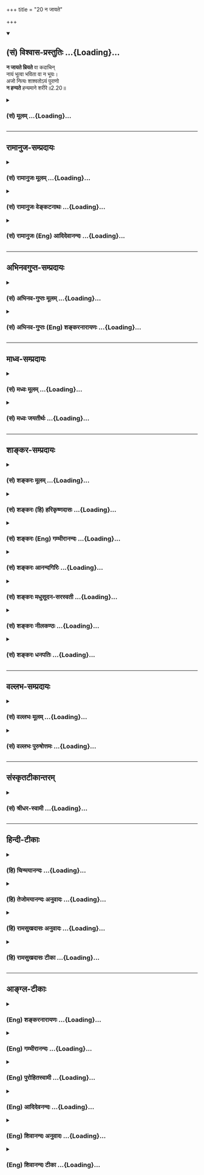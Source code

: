 +++
title = "20 न जायते"

+++
<div class="js_include" newlevelforh1="2" title="(सं) विश्वास-प्रस्तुतिः" unfilled url="/purANam_vaiShNavam/mahAbhAratam/06-bhIShma-parva/03-bhagavad-gItA-parva/saMskRtam/vishvAsa-prastutiH/02_sAnkhya-yogaH_sarva-/20_na_jAyate.md">
<details open><summary><h2>(सं) विश्वास-प्रस्तुतिः ...{Loading}...</h2></summary>

**न जायते म्रियते** वा कदाचिन्  
नायं भूत्वा भविता वा न भूयः।  
अजो नित्यः शाश्वतोऽयं पुराणो  
**न हन्यते** हन्यमाने शरीरे॥2.20॥
</details>
</div>
<div class="js_include collapsed" newlevelforh1="3" title="(सं) मूलम्" unfilled url="/purANam_vaiShNavam/mahAbhAratam/06-bhIShma-parva/03-bhagavad-gItA-parva/saMskRtam/mUlam/02_sAnkhya-yogaH_sarva-/20_na_jAyate.md">
<details><summary><h3>(सं) मूलम् ...{Loading}...</h3></summary>

न जायते म्रियते वा कदाचि  
न्नायं भूत्वा भविता वा न भूयः।  
अजो नित्यः शाश्वतोऽयं पुराणो  
न हन्यते हन्यमाने शरीरे।।2.20।।
</details>
</div>


_________________
## रामानुज-सम्प्रदायः
<div class="js_include collapsed" newlevelforh1="3" title="(सं) रामानुजः मूलम्" unfilled url="/purANam_vaiShNavam/mahAbhAratam/06-bhIShma-parva/03-bhagavad-gItA-parva/saMskRtam/rAmAnujaH/mUlam/02_sAnkhya-yogaH_sarva-/20_na_jAyate.md">
<details><summary><h3>(सं) रामानुजः मूलम् ...{Loading}...</h3></summary>

।।2.20।। उक्तैः एव हेतुभिः नित्यत्वाद् अपरिणामित्वाद् आत्मनो जन्ममरणादयः
सर्व एव अचेतनदेहधर्मा न सन्ति इति उच्यते।  
तत्र **न जायते म्रियत** इति वर्तमानतया सर्वेषु देहेषु सर्वैः
अनुभूयमाने जन्ममरणे **कदाचिद्** अपि आत्मानं न स्पृशतः। **नायं भूत्वा
भवति वा न भूयः** अयं कल्पादौ भूत्वा भूयः कल्पान्ते च न भविता इति न।
केषुचित् प्रजापतिप्रभृतिदेहेषु आगमेन उपलभ्यमानं कल्पादौ जननं कल्पान्ते च
मरणम् आत्मानं न स्पृशति इत्यर्थः।  
अतः सर्व देहगत आत्मा **अजः** अत एव **नित्यः** **शाश्वतः**
प्रकृतिवदविशदसततपरिणामैः अपि न अन्वीयते। अतः पुराणः पुरातनः अपि नवः
सर्वदा अपूर्ववद् अनुभाव्य इत्यर्थः। अतः **शरीरे हन्यमाने** अपि **न
हन्यते अयम्** आत्मा।  

</details>
</div>
<div class="js_include collapsed" newlevelforh1="3" title="(सं) रामानुजः वेङ्कटनाथः" unfilled url="/purANam_vaiShNavam/mahAbhAratam/06-bhIShma-parva/03-bhagavad-gItA-parva/saMskRtam/rAmAnujaH/venkaTanAthaH/02_sAnkhya-yogaH_sarva-/20_na_jAyate.md">
<details><summary><h3>(सं) रामानुजः वेङ्कटनाथः ...{Loading}...</h3></summary>

  
  
।।2.20।। अथविपश्चित् कठो.1।2।18 इत्यधीतस्य अत्रकदाचित्
इत्येकपदमात्रविशेषितस्यन जायते इति कठवल्लीश्लोकस्य
पौनरुक्त्यप्रत्यक्षविरोधादिदोषमाशङ्क्याह उक्तैरेवेति। एतेन
प्रतिज्ञामात्रत्वशङ्का परास्ता। नित्यत्वेनापरिणामित्वादिति अविनाशत्वेन
विकारमात्रस्यापि निरस्तत्वादित्यर्थः। तथाहि विनाशो नाम
पूर्वावस्थाप्रहाणरूपनामान्तरभजनार्हावस्थान्तरापत्तिः। यथा  
घटादिद्रव्यस्य कपालाद्यवस्था तदवस्थौन्मुख्यं च तस्या अपक्षयः। सैव
कपालाद्यवस्थस्य तस्यैव द्रव्यस्योत्पत्तिः। एवं
परिणामवृद्ध्यादिकमुदाहरणीयम्। वक्ष्यति चेममर्थम् जातस्य हि ध्रुवो
मृत्युः 2।27 इत्यत्र। अतो विनाशित्वनिराकरणेन जननादिकमप्यर्थतो
निरस्तम्। सर्व एवेत्यपौनरुक्त्यार्थमुक्तम्। एवकारोऽत्र अपिशब्दसमानार्थः।
न केवलं हन्तव्यत्वमात्रमेव नास्ति अपितु जन्यत्वादिकमपीत्यपुनररुक्तिरिति
भावः। देहधर्मा इति। हन्यमाने शरीरे इति सूचितजननमरणादिव्यवहारविषय उक्तः
तत्र हेतुः अचेतनेति। जननादयो देहधर्मा आत्मनो न सन्तीत्युच्यत इति आत्मनि
देहधर्मान् प्रत्यक्षादिनाभिमन्यमानायार्जुनायन जायते
इत्युपनिषन्मन्त्रेणैव यथावस्थिताकारो विविच्याभिधीयते न तु
देहसंयोगवियोगलक्षणजनितमरणप्रतिक्षेपः क्रियत इत्यर्थः। वाशब्दश्चार्थः।
श्लोकस्थपदानां पौनरुक्त्यपरिहाराय वर्तमानादिनिर्देशसिद्धां व्यवस्थां
व्यञ्जयन्नाह तत्रेति। ननु कदाचिदित्यनेन वर्तमानकालविवक्षायां वैयर्थ्यं
लकारेणैव गतार्थत्वात्। भूतभविष्यतोः सङ्ग्रहे वर्तमाननिर्देशो न सङ्गच्छत
इत्याशङ्क्योक्तम् वर्तमानतयेत्यादि। तत्तत्कालीनैः पुरुषैस्तेषु तेषु
देहेषुजायतेम्रियते इति वर्तमानतयैव हि जननमरणयोरनुभवः अतस्तदपेक्षया
वर्तमाननिर्देशोपपत्तिः तेन कल्पाद्यन्तव्यतिरिक्तः समस्तः कालःकदाचिदिति
सङ्गृहीत इति भावः। भूत्वा इति पूर्वकालनिर्देशाभिप्रेतमाह कल्पादाविति।
तत्र भूयश्शब्दः कल्पान्तपरः। भूत्वा भविता इत्यनयोः क्रिययोः प्रत्येकं
नञन्वयभ्रमव्युदासायोक्तम् न न भवितेति। भूत्वा न भवितेति विशिष्टं
नञन्तरेण प्रतिषिध्यते। ननुनायं भूत्वा इत्यादिकं किमर्थमुच्यतेन जायते
इत्यादिनैव सङ्ग्रहीतुं शक्यत्वादित्याशङ्क्याह केषुचिदिति।  
  
  
अयं भावः कालविशेषेषु देहविशेषेषु सृष्टिप्रलयविशेषः श्रूयते। स च न
देहसम्बन्धतद्वियोगमात्रम् तोयेन जीवान् विससर्ज भूम्याम् महाना.1।4 इति
कण्ठोक्तेः प्राक्सृष्टेरेकत्वावधारणादेकविज्ञानेन
सर्वविज्ञानप्रतिज्ञोपपत्तेरेकस्यैव बहुभवनसङ्कल्पादेश्च इति।
जीवस्वरूपोत्पत्तिनाशावेवाभ्युपगन्तव्याविति
जीवानामाप्रलयावस्थायित्ववादशङ्कानिरासायनायं भूत्वा इत्याद्युक्तम्। तत्र
चैवमुत्तरम् जीवानां विसृष्टिः सदेहीकरणेन विक्षेपः।
प्राक्सृष्टेरेकत्वावधारणं नामरूपविभागाभावात् एकविज्ञानेन सर्वविज्ञानं च
सूक्ष्मचिदचिद्वस्तुशरीरकस्य ब्रह्मणः स्थूलचिदचिद्वस्तुशरीरतया परिणामात्।
अत एव बहुभवनसङ्कल्पाद्युपपत्तिश्च। अतः कल्पाद्यन्तयोरपि
ज्ञानसङ्कोचविकासकरदेहविश्लेषसंश्लेषमात्रमेव न पुनः स्वरूपोत्पत्तिः
इति। अजो नित्यः इत्यनयोः पूर्वोक्तार्थस्य सङ्कलय्य निगमनरूपतया
तत्तत्कालेषु जन्मादिनिषेधेन सर्वदेहगतात्माजत्वादिविवक्षया
चापौनरुक्त्यमित्यभिप्रायेणाह अतः सर्वदेहगत इति। अतएव नित्य इति
उत्पत्तिरहितत्वान्नाशित्वरहित इत्यर्थः।
सृष्ट्यवस्थागतस्थूलपरिणामानामात्मनि निरस्तत्वात्
प्रलयाद्यवस्थागतसूक्ष्मपरिणामनिरसनपरः शाश्वतशब्द इत्यभिप्रायेणाह
प्रकृतिवदिति। पुराणशब्दमपिअक्षरसाम्यान्निर्ब्रूयात् इत्युक्तन्यायेन
निर्वक्ति पुरापि नव इति। किमिदं पुरापि नवत्वम् अनुत्पन्नस्य कदाचिदपि
नवत्वायोगात्। उत्पन्नेऽपीदानीमपि नव इति वा परंस्तादपि नव इति वा
वक्तव्यम्। पुरा नवत्वस्याविस्मयनीयत्वादित्याशङ्क्याह सर्वदेति।
पुराशब्दस्य कालत्रयोपलक्षणतया वा
वृत्त्यन्तर्गताभिप्रायकापिशब्दसमुच्चितकालान्तरतात्पर्येण वा पुरातनोऽपि
नव इति विरोधाभिप्रायेण वा निर्वाहः। नवशब्दोऽप्यत्र
नवत्वसहिताश्चर्यत्वपरः। वक्ष्यति च आश्चर्यवत् 2।29 इत्यादीति भावः। यद्वा
सावयवानामवयवाप्यायनादिना नवीकरणं स्यात् अयं तु निरवयवत्वेनानवीकार्यतया
पुरापि नव इत्युपपादितम्। इममर्थमर्जुनस्य शङ्क्यमानविषये
निगमयतीत्यभिप्रायेणाह अत इति।  
  
  
  

</details>
</div>
<div class="js_include collapsed" newlevelforh1="3" title="(सं) रामानुजः (Eng) आदिदेवानन्दः" unfilled url="/purANam_vaiShNavam/mahAbhAratam/06-bhIShma-parva/03-bhagavad-gItA-parva/saMskRtam/rAmAnujaH/english/AdidevAnandaH/02_sAnkhya-yogaH_sarva-/20_na_jAyate.md">
<details><summary><h3>(सं) रामानुजः (Eng) आदिदेवानन्दः ...{Loading}...</h3></summary>

2.20 As the self is eternal for the reasons mentioned (above), and hence
free from modifications, it is said that all the attributes of the
insentient (body) like birth, death etc., never touch the self. In this
connection, as the statement, 'It is never born, It never dies' is in
the present tense, it should be understood that the birth and death
which are experienced by all in all bodies, do not touch the self. The
statement 'Having come into being once, It never ceases to be' means
that this self, having emerged at the beginning of a Kalpa (one aeon of
manifestation) will not cease to be at the end of the Kalpa (i.e., will
emerge again at the beginning of the next Kalpa unless It is liberated).
This is the meaning - that birth at the beginning of a Kalpa in bodies
such as those of Brahman and others, and death at the end of a Kalpa as
stated in the scriptures, do not touch the self. Hence, the selves in
all bodies, are unborn, and therefore eternal. It is abiding, not
connected, like matter, with invisible modifications taking place. It is
primeval; the meaning is that It existed from time immemorial; It is
even new i.e., It is capable of being experienced always as fresh.
Therefore, when the body is slain the self is not slain.

</details>
</div>


_________________
## अभिनवगुप्त-सम्प्रदायः
<div class="js_include collapsed" newlevelforh1="3" title="(सं) अभिनव-गुप्तः मूलम्" unfilled url="/purANam_vaiShNavam/mahAbhAratam/06-bhIShma-parva/03-bhagavad-gItA-parva/saMskRtam/abhinava-guptaH/mUlam/02_sAnkhya-yogaH_sarva-/20_na_jAyate.md">
<details><summary><h3>(सं) अभिनव-गुप्तः मूलम् ...{Loading}...</h3></summary>

।।2.21।। एतदेव स्फुटयति  
न जायते इति। नायं भूत्वेति। अयमात्मा न न भूत्वा भाविता +++(S omits भविता)+++
अपि तु भूत्वैव। अतो न जायते न च म्रियते यतो भूत्वा न न भविता अपि तु
भवितैव।  

</details>
</div>
<div class="js_include collapsed" newlevelforh1="3" title="(सं) अभिनव-गुप्तः (Eng) शङ्करनारायणः" unfilled url="/purANam_vaiShNavam/mahAbhAratam/06-bhIShma-parva/03-bhagavad-gItA-parva/saMskRtam/abhinava-guptaH/english/shankaranArAyaNaH/02_sAnkhya-yogaH_sarva-/20_na_jAyate.md">
<details><summary><h3>(सं) अभिनव-गुप्तः (Eng) शङ्करनारायणः ...{Loading}...</h3></summary>

2.20 Na jayate etc. Having not been at one time, This etc. : this Self
will come to be, having not been at any time non-existent, but only
having been existent. Therefore This is not born, This does not die too.
For, having been \[at one time\], This will never be non-existent \[at
another time\]; but certainly This will be \[always\] existent.

</details>
</div>


_________________
## माध्व-सम्प्रदायः
<div class="js_include collapsed" newlevelforh1="3" title="(सं) मध्वः मूलम्" unfilled url="/purANam_vaiShNavam/mahAbhAratam/06-bhIShma-parva/03-bhagavad-gItA-parva/saMskRtam/madhvaH/mUlam/02_sAnkhya-yogaH_sarva-/20_na_jAyate.md">
<details><summary><h3>(सं) मध्वः मूलम् ...{Loading}...</h3></summary>

।।2.20।। अत्र मन्त्रवर्णोऽप्यस्तीत्याह न जायत इति। नचेश्वरज्ञानवद्भूत्वा
भविता। तद्धि तदैक्षत छां.उ.6।2।3देशतः कालतो योऽसाववस्थातः स्वतोऽन्यतः।
अविलुप्तावबोधात्मा इत्यादिश्रुतिस्मृतिसिद्धम्। कुतः
अजादिलक्षणेश्वरसरूपत्वात्। शाश्वतः सदेकरूपः। पुरं देहमणतीति पुराणः।
तथापि न हन्यते हन्यमानेऽपि देहे।  

</details>
</div>
<div class="js_include collapsed" newlevelforh1="3" title="(सं) मध्वः जयतीर्थः" unfilled url="/purANam_vaiShNavam/mahAbhAratam/06-bhIShma-parva/03-bhagavad-gItA-parva/saMskRtam/madhvaH/jayatIrthaH/02_sAnkhya-yogaH_sarva-/20_na_jAyate.md">
<details><summary><h3>(सं) मध्वः जयतीर्थः ...{Loading}...</h3></summary>

।।2.20।। तथापिन जायते इति पुनरुक्तमित्याशङ्क्य नेदं भगवद्वाक्यं
किन्तूक्तार्थे सम्मतित्वेन मन्त्रवर्णोऽयमुदाह्रियत इत्याह **अत्रे**ति।
ननु जीवः स्वरूपेण भूत्वा देहसम्बन्धेन भवितैव तत्कथमुच्यतेभूत्वा भविता न
इतीत्यतोऽन्यथा व्याचष्टे **न चे**ति। जीवो न जायते चेत्तर्हि
यथेश्वरज्ञानं वृद्धिह्रासादिवर्जितं भूत्वैव  
  
कयाचिदचिन्त्यया शक्त्या भूतमिति व्यवहारालम्बनं तथा जीवेऽपि किं
जननव्यवहारस्तन्निमित्त इति पृच्छायां नेत्यनेनोच्यत इत्यर्थः।
नन्वीश्वरज्ञानस्योक्तप्रकारं भूत्वा भवनं कुतः सिद्धम् येन जीवस्य
तथाभावासम्भावनायोदाह्रियते इत्यत आह **तद्धी**ति।
तदीश्वरज्ञानस्योक्तप्रकारेण भूत्वा भवनं श्रुतिस्मृतिसिद्धं हीति
सम्बन्धः। तदैक्षत छां.उ.6।2।3 इति भवनमुच्यते देवदत्तोऽपश्यदितिवत्।
**देशत** इति वृद्धिह्रासादिराहित्यम्। नन्वीश्वरवदित्येव कस्मान्नोक्तम्
नैवं शङ्क्यं लोकदर्शनस्याधिकस्य तत्रोत्पादात्अजो नित्यः इति
पुनरुक्तमित्याशङ्क्य तन्निवर्त्यामाशङ्कामुक्त्वाऽन्यथा व्याचष्टे
**कुत** इति। न जायते म्रियते इत्येतत्कस्मात्कारणादित्यर्थः।
अजादीत्यनेन्अजो नित्यः शाश्वतः इति व्याख्यातम्। शाश्वत इत्येतन्नित्य
इत्यनेन गतार्थमित्यन्यथा व्याचष्टे **शाश्वत** इति। तथा चाजो नित्य
इत्याभ्यां बिम्बोत्पत्तिनाशनिमित्तौ शाश्वत
इत्यनेनोपाधिबिम्बसन्निधिजनननाशनिमित्तौ जन्मनाशौ न स्त इत्युक्तं भवति।
तथाप्यज इत्युक्तत्वात्पुराणं इति पुनरुक्तिरिति चेत् न भूत्वा भविता वा
नेत्युक्तम्। तत्कुतः किंनिमित्तश्च तर्हि जननव्यवहारः इत्याशङ्क्य
देहान्तरप्राप्तिरस्यास्तीत्यनेनोच्यत इत्याह  **पुर**मिति। एवमपि न
हन्यत इति पुनरुक्तिरिति चेत् न यदि पुराणस्तर्हि
उपाधिभूतदेहनाशाद्दर्पणनाशात्प्रतिबिम्बनाशवदात्मनाशः स्यादित्याशङ्काऽत्र
पूर्वाभिप्रायेण परिह्रियत इति भावेनाह **तथापी**ति पुराणत्वेऽपि।  

</details>
</div>


_________________
## शाङ्कर-सम्प्रदायः
<div class="js_include collapsed" newlevelforh1="3" title="(सं) शङ्करः मूलम्" unfilled url="/purANam_vaiShNavam/mahAbhAratam/06-bhIShma-parva/03-bhagavad-gItA-parva/saMskRtam/shankaraH/mUlam/02_sAnkhya-yogaH_sarva-/20_na_jAyate.md">
<details><summary><h3>(सं) शङ्करः मूलम् ...{Loading}...</h3></summary>

।।2.20।।  
  
**न जायते** न उत्पद्यते जनिलक्षणा वस्तुविक्रिया न आत्मनो विद्यते
इत्यर्थः। तथा **न म्रियते वा**। वाशब्दः चार्थे। न म्रियते च इति
अन्त्या विनाशलक्षणा विक्रिया प्रतिषिध्यते। **कदाचिच्छ**ब्दः
सर्वविक्रियाप्रतिषेधैः संबध्यते न कदाचित् जायते न कदाचित् म्रियते
इत्येवम्। यस्मात् **अयम्** आत्मा **भूत्वा** भवनक्रियामनुभूय पश्चात्
**अभविता** अभावं गन्ता **न भूयः** पुनः तस्मात् न म्रियते। यो हि
भूत्वा न भविता स म्रियत इत्युच्यते लोके। वाशब्दात् न शब्दाच्च अयमात्मा
अभूत्वा वा भविता देहवत् न भूयः। तस्मात् न जायते। यो हि अभूत्वा भविता स
जायत इत्युच्यते। नैवमात्मा। अतो न जायते। यस्मादेवं तस्मात् **अजः**
यस्मात् न म्रियते तस्मात् **नित्य**श्च। यद्यपि आद्यन्तयोर्विक्रिययोः
प्रतिषेधे सर्वा विक्रियाः प्रतिषिद्धा भवन्ति तथापि मध्यभाविनीनां
विक्रियाणां स्वशब्दैरेव प्रतिषेधः कर्तव्यः अनुक्तानामपि
यौवनादिसमस्तविक्रियाणां प्रतिषेधो यथा स्यात् इत्याह **शाश्वत**
इत्यादिना। शाश्वत इति अपक्षयलक्षणा विक्रिया प्रतिषिध्यते। शश्वद्भवः
शाश्वतः। न अपक्षीयते स्वरूपेण निरवयवत्वात्। नापि गुणक्षयेण अपक्षयः
निर्गुणत्वात्। अपक्षयविपरीतापि वृद्धिलक्षणा विक्रिया प्रतिषिध्यते पुराण
इति। यो हि अवयवागमेन उपचीयते स वर्धते अभिनव इति च उच्यते। **अयं** तु
आत्मा निरवयवत्वात् पुरापि नव एवेति **पुराणः** न वर्धते इत्यर्थः। तथा
**न हन्यते**। हन्तिः अत्र विपरिणामार्थे द्रष्टव्यः अपुनरुक्ततायै। न
विपरिणम्यते इत्यर्थः।  
  
**हन्यमाने** विपरिणम्यमानेऽपि **शरीरे**। अस्मिन् मन्त्रे षड्
भावविकारा लौकिकवस्तुविक्रिया आत्मनि प्रतिषिध्यन्ते।
सर्वप्रकारविक्रियारहित आत्मा इति वाक्यार्थः। यस्मादेवं तस्मात् उभौ तौ न
विजानीतः इति पूर्वेण मन्त्रेण अस्य संबन्धः।।  
य एनं वेत्ति हन्तारम् इत्यनेन मन्त्रेण हननक्रियायाः कर्ता कर्म च न भवति
इति प्रतिज्ञाय न जायते इत्यनेन अविक्रियत्वं हेतुमुक्त्वा
प्रतिज्ञातार्थमुपसंहरति  
  

</details>
</div>
<div class="js_include collapsed" newlevelforh1="3" title="(सं) शङ्करः (हि) हरिकृष्णदासः" unfilled url="/purANam_vaiShNavam/mahAbhAratam/06-bhIShma-parva/03-bhagavad-gItA-parva/saMskRtam/shankaraH/hindI/harikRShNadAsaH/02_sAnkhya-yogaH_sarva-/20_na_jAyate.md">
<details><summary><h3>(सं) शङ्करः (हि) हरिकृष्णदासः ...{Loading}...</h3></summary>

।।2.20।। आत्मा निर्विकार कैसे है इसपर दूसरा मन्त्र ( इस प्रकार है )  
  
यह आत्मा उत्पन्न नहीं होता अर्थात् उत्पत्तिरूप वस्तुविकार आत्मामें नहीं
होता और यह मरता भी नहीं। वा शब्द यहाँ च के अर्थमें है।  
मरता भी नहीं इस कथनसे विनाशरूप अन्तिम विकारका प्रतिषेध किया जाता है।  
कदाचित् शब्द सभी विकारोंके प्रतिषेधके साथ सम्बन्ध रखता है। जैसे यह आत्मा
न कभी जन्मता है न कभी मरता है इत्यादि।  
जिससे कि यह आत्मा उत्पन्न होकर अर्थात् उत्पत्तिरूप विकारका अनुभव करके
फिर अभावको प्राप्त होनेवाला नहीं है इसलिये मरता नहीं क्योंकि जो उत्पन्न
होकर फिर नहीं रहता वह मरता है इस प्रकार लोकमें कहा जाता है।  
वा शब्दसे और न शब्दसे यह भी पाया जाता है कि यह आत्मा शरीरकी भाँति पहले न
होकर फिर होनेवाला नहीं है इसलिये यह जन्मता नहीं क्योंकि जो न होकर फिर
होता है वहीं जन्मता है यह कहा जाता है। आत्मा ऐसा नहीं है इसलिये नहीं
जन्मता।  
ऐसा होनेके कारण आत्मा अज है और मरता नहीं इसलिये नित्य है।  
यद्यपि आदि और अन्तके दो विकारोंके प्रतिषेधसे ( बीचके ) सभी विकारोंका
प्रतिषेध हो जाता है तो भी बीचमें होनेवाले विकारोंका भी उनउन विकारोंके
प्रतिषेधार्थक खासखास शब्दोंद्वारा प्रतिषेध करना उचित  
  
है। इसलिये ऊपर न कहे हुए जो यौवनादि सब विकार हैं उनका भी जिस प्रकार
प्रतिषेध हो ऐसे भावको शाश्वत इत्यादि शब्दोंसे कहते हैं  
सदा रहनेवालेका नाम शाश्वत है शाश्वत शब्दसे अपक्षय ( क्षय होना ) रूप
विकारका प्रतिषेध किया जाता है क्योंकि आत्मा अवयवरहित है इस कारण स्वरूपसे
उसका क्षय नहीं होता और निर्गुण होनेके कारण गुणोंके क्षयसे भी उसका क्षय
नहीं होता।  
पुराण इस शब्दसे अपक्षयके विपरीत जो वृद्धिरूप विकार है उसका भी प्रतिषेध
किया जाता है। जो पदार्थ किसी अवयवकी उत्पत्तिसे पुष्ट होता है। वह बढ़ता
है नया हुआ है ऐसे कहा जाता है परंतु यह आत्मा तो अवयवरहित होनेके कारण
पहले भी नया था अतः पुराण है अर्थात् बढ़ता नहीं।  
तथा शरीरका नाश होनेपर यानी विपरीत परिणामको प्राप्त हो जानेपर भी आत्मा
नष्ट नहीं होता अर्थात् दुर्बलतादि अवस्थाको प्राप्त नहीं होता।  
यहाँ हन्ति क्रियाका अर्थ पुनरुक्तिदोषसे बचनेके लिये विपरीत परिणाम समझना
चाहिये इसलिये यह अर्थ हुआ कि आत्मा अपने स्वरूपसे बदलता नहीं।  
इस मन्त्रमें लौकिक वस्तुओंमें होनेवाले छः भावविकारोंका आत्मामें अभाव
दिखलाया जाता है। आत्मा सब प्रकारके विकारोंसे रहित है यह इस मन्त्रका
वाक्यार्थ है।  
ऐसा होनेके कारण वे दोनों ही ( आत्मस्वरूपको ) नहीं जानते। इस प्रकार पूर्व
मन्त्रसे इसका सम्बन्ध है।  

</details>
</div>
<div class="js_include collapsed" newlevelforh1="3" title="(सं) शङ्करः (Eng) गम्भीरानन्दः" unfilled url="/purANam_vaiShNavam/mahAbhAratam/06-bhIShma-parva/03-bhagavad-gItA-parva/saMskRtam/shankaraH/english/gambhIrAnandaH/02_sAnkhya-yogaH_sarva-/20_na_jAyate.md">
<details><summary><h3>(सं) शङ्करः (Eng) गम्भीरानन्दः ...{Loading}...</h3></summary>

2.20 Na kadacit, neverl; is ayam, this One; jayate, born i.e. the Self
has no change in the form of being born to which matter is subject ; va,
and ( va is used in the sense of and); na mriyate, It never dies. By
this is denied the final change in the form of destruction. The word
(na) kadacit), never, is connected with the denial of all kinds of
changes thus never, is It born never does It die, and so on. Since ayam,
this Self; bhutva, having come to exist, having experienced the process
of origination; na, will not; bhuyah, again; abhavita, cease to be
thereafter, therefore It does not die. For, in common parlance, that
which ceases to exist after coming into being is said to die. From the
use of the word va, nor, and na, it is understood that, unlike the body,
this Self does not again come into existence after having been
non-existent. Therefore It is not born. For, the words, 'It is born',
are used with regard to something which comes into existence after
having been non-existent. The Self is not like this. Therfore It is not
born. Since this is so, therefore It is ajah, birthless; and since It
does not die, therefore It is nityah, eternal. Although all changes
become negated by the denial of the first and the last kinds of changes,
still changes occuring in the middle \[For the six kinds of changes see
note under verse 2.10.-Tr.\] should be denied with their own respective
terms by which they are implied. Therefore the text says sasvatah,
undecaying,. so that all the changes, viz youth etc., which have not
been mentioned may become negated. The change in the form of decay is
denied by the word sasvata, that which lasts for ever. In Its own nature
It does not decay because It is free from parts. And again, since it is
without alities, there is no degeneration owing to the decay of any
ality. Change in the form of growth, which is opposed to decay, is also
denied by the word puranah, ancient. A thing that grows by the addition
of some parts is said to increase and is also said to be new. But this
Self was fresh even in the past due to Its partlessness. Thus It is
puranah, i.e. It does not grow. So also, na hanyate, It is puranah, i.e.
It does not grow. So also, na hanyate, It is not killed, It does not get
transformed; even when sarire, the body; hanyamane, is killed,
transformed. The verb 'to kill' has to be understood here in the sense
of transformation, so that a tautology \[This verse has already
mentioned 'death' in the first line. If the verb han, to kill, is also
taken in the sense of killing, then a tautology is unavoidable.-Tr.\]
may be avoided. In this mantra the six kinds of transformations, the
material changes seen in the world, are denied in the Self. The meaning
of the sentence is that the Self is devoid of all kinds of changes.
Since this is so, therefore 'both of them do not know' this is how the
present mantra is connected to the earlier mantra.

</details>
</div>
<div class="js_include collapsed" newlevelforh1="3" title="(सं) शङ्करः आनन्दगिरिः" unfilled url="/purANam_vaiShNavam/mahAbhAratam/06-bhIShma-parva/03-bhagavad-gItA-parva/saMskRtam/shankaraH/AnandagiriH/02_sAnkhya-yogaH_sarva-/20_na_jAyate.md">
<details><summary><h3>(सं) शङ्करः आनन्दगिरिः ...{Loading}...</h3></summary>

।।2.20।। तदेव साधयितुं न जायते म्रियते वा
विपश्चिदित्यादिमन्त्रान्तरमवतारयति **कथमिति।**
सर्वविक्रियाराहित्यप्रदर्शनेन हेतुं विशदयन्मन्त्रमेव पठति **न जायत
इति।** जन्ममरणविक्रियाद्वयप्रतिषेधं साधयति **नायमिति।** अयमात्मा
भूत्वा नाभविता न वा भूत्वा भूयो भवितेति योजना। न केवलं
विक्रियाद्वयमेवात्र निषिध्यते किंतु सर्वमेव विक्रियाजातमित्याह **अज
इति।** वाच्यमर्थमुक्त्वा विवक्षितमर्थमाह **जनिलक्षणेति।**
विकल्पार्थत्वं व्यावर्तयति **वेति।** निष्पन्नमर्थं निर्दिशति
**नेत्यादिना।** संबन्धमेवाभिनयति **न** **कदाचिदिति।**
अन्त्यविक्रियाभावे हेतुत्वेन नायमित्यादि व्याचष्टे **यस्मादिति।**
उक्तमेव व्यनक्ति **यो हीति।** आत्मनि तु भूत्वा पुनर्भवनाभावान्नास्ति
मृत्युरित्यर्थः। आत्मनो जन्माभावेऽपि हेतुरिहैव विवक्षित इत्याह
**वाशब्दादिति।** अभूत्वेति च्छेदः। देहवदिति व्यतिरेकोदाहरणम्।
उक्तमेवार्थं साधयति **यो हीति।** जन्माभावे
तत्पूर्विकास्तित्वविक्रियापि नात्मनोऽस्तीत्याह **यस्मादिति।**
प्राणवियोगादात्मनो मृतेरभावे सावशेषनाशाभाववन्निरवशेषनाशाभावोऽपि
सिध्यतीत्याह **यस्मादिति।** ननु  
  
जन्मनाशयोर्निषेधे तदन्तर्गतानां विक्रियान्तराणामपि
निषेधसिद्धेस्तन्निषेधार्थं न पृथक्प्रयतितव्यमिति तत्राह **यद्यपीति।**
स्वशब्दैः मध्यवर्तिविक्रियानिषेधवाचकैरिति यावत्। आर्थिकेऽपि निषेधे
निषेधस्य सिद्धतया शाब्दो निषेधो न पृथगर्थवानित्याशङ्क्याह
**अनुक्तानामिति।** नित्यशब्देन शाश्वतशब्दस्य पौनरुक्त्यं
परिहरन्व्याकरोति **शाश्वत इत्यादिना।** अपक्षयो हि स्वरूपेण वा
स्याद्गुणापचयतो वेति विकल्प्य क्रमेण दूषयति **नेत्यादिना।**
पुराणपदस्यागतार्थत्वं कथयति **अपक्षयेति।** तदेव स्फुटयति **यो
हीति।** न म्रियते वेत्यनेन चतुर्थपादस्य पौनरुक्त्यमाशङ्क्य व्याचष्टे
**तथेत्यादिना।** ननु हिंसार्थो हन्तिः श्रूयते तत्कथं विपरिणामो
निषिध्यते तत्राह **हन्तिरिति।** हिंसार्थत्वसंभवे किमित्यर्थान्तरं
हन्तेरिष्यते तत्राह **अपुनरुक्तताया** **इति।** हिंसार्थत्वे
मृतिनिषेधेन पौनरुक्त्यं स्यात्तन्निषेधार्थं
विपरिणामार्थत्वमेष्टव्यमित्यर्थः।  
  
पूर्वावस्थात्यागेनावस्थान्तरापत्तिर्विपरिणामस्तदर्थश्चेदत्र हन्तिरिष्यते
तदा निष्पन्नमर्थमाह **नेति।** न जायत इत्यादिमन्त्रार्थमुपसंहरति
**अस्मिन्निति।** षण्णां विकाराणामात्मनि प्रतिषेधे फलितमाह
**सर्वेति।** आत्मनः  
  
सर्वविक्रियाराहित्येऽपि किमायातमित्याशङ्क्याह **यस्मादिति।  
**

</details>
</div>
<div class="js_include collapsed" newlevelforh1="3" title="(सं) शङ्करः मधुसूदन-सरस्वती" unfilled url="/purANam_vaiShNavam/mahAbhAratam/06-bhIShma-parva/03-bhagavad-gItA-parva/saMskRtam/shankaraH/madhusUdana-sarasvatI/02_sAnkhya-yogaH_sarva-/20_na_jAyate.md">
<details><summary><h3>(सं) शङ्करः मधुसूदन-सरस्वती ...{Loading}...</h3></summary>

।।2.20।। कस्मादयमात्मा हननक्रियायाः कर्ता कर्म च न भवति
अविक्रियत्वादित्याह द्वितीयेन मन्त्रेण जायतेऽस्ति वर्धते
विपरिणमतेऽपक्षीयते विनश्यति इति षड्भावविकारा इति वार्ष्यायणिरिति
नैरुक्ताः। तत्राद्यन्तयोर्निषेधः। क्रियते न जायते म्रियते वेति। वाशब्दः
समुच्चयार्थः। न जायते न म्रियते चेत्यर्थः। कस्मादयमात्मा नोत्पद्यते
यस्मादयमात्मा कदाचित्कस्मिन्नपि काले न भूत्वा अभूत्वा प्राक् भूयः पुनरपि
भविता न। यो ह्यभूत्वा भवति स उत्पत्तिलक्षणां विक्रियामनुभवति। अयं तु
प्रागपि सत्त्वाद्यतो नोत्पद्यतेऽतोऽजः। तथायमात्मा भूत्वा प्राक् कदाचित्
भूयः पुनः न भविता। न वा शब्दाद्वाक्यविपरिवृत्तिः। यो हि  
  
प्राग्भूत्वोत्तरकाले न भवति स मृतिलक्षणां विक्रियामनुभवति अयं
तूत्तरकालेऽपि सत्त्वाद्यतो न म्रियतेऽतो नित्यः। विनाशायोग्य इत्यर्थः।
अत्र न भूत्वेत्यत्र समासाभावेऽपि नानुपपत्तिर्नानुयाजेष्वितिवत्। भगवता
पणिनिना महाविभाषाधिकारे नञ्समासपाठात्। यत्तु
कात्यायनेनोक्तंसमासनित्यताभिप्रायेण वा वचनानर्थक्यं तु स्वभावसिद्धत्वात्
इति तत्  
  
भगवत्पाणिनिवचनविरोधादनादेयम्। तदुक्तमाचार्यशबरस्वामिनाअसद्वादी हि
कात्यायनः इति। अत्र न जायते म्रियते वेति प्रतिज्ञा कदाचिन्नायं भूत्वा
भविता वा न भूय इति तदुपपादनं अजो नित्य इति तदुपसंहार इति विभागः।  
  
आद्यन्तयोर्विकारयोर्निषेधेन मध्यवर्तिविकाराणां तद्व्याप्यानां निषेधे
जातेऽपि गमनादिविकाराणामनुक्तानामप्युपलक्षणयापक्षयश्च वृद्धिश्च
स्वशब्देनैव निराक्रियते। तत्र कूटस्थनित्यत्वादात्मनो निर्गुणत्वाच्च न
स्वरूपतो गुणतो वापक्षयः संभवतीत्युक्तं शाश्वत इति। शश्वत्सर्वदा भवति
नापक्षीयते नापचीयत इत्यर्थः। यदि नापक्षीयते तर्हि वर्धतामिति नेत्याह
पुराण इति। पुरापि नव एकरूपो नत्वधुना नूतनां कांचिदवस्थामनुभवति। यो हि
नूतनां कांचिदुपचयावस्थामनुभवति स वर्धत इत्युच्यते लोके। अयं तु
सर्वदैकरूपत्वान्नापचीयते नोपचीयते चेत्यर्थः। अस्तित्वविपरिणामौ तु
जन्मविनाशान्तर्भूतत्वात्पृथङ्निषिद्धौ।  
  
यस्मादेवं सर्वविकारशून्य आत्मा तस्माच्छरीरे हन्यमाने तत्संबद्धोऽपि
केनाप्युपायेन न हन्यते न हन्तुं शक्यत इत्युपसंहारः।  

</details>
</div>
<div class="js_include collapsed" newlevelforh1="3" title="(सं) शङ्करः नीलकण्ठः" unfilled url="/purANam_vaiShNavam/mahAbhAratam/06-bhIShma-parva/03-bhagavad-gItA-parva/saMskRtam/shankaraH/nIlakaNThaH/02_sAnkhya-yogaH_sarva-/20_na_jAyate.md">
<details><summary><h3>(सं) शङ्करः नीलकण्ठः ...{Loading}...</h3></summary>

।।2.20।। नायं हन्ति न हन्यत इत्युक्तं तत्र न हन्यत इत्येतदुपपादयति
तत्रस्थेनैव द्वितीयेन मन्त्रेण **न जायत इति।** अयं आत्मा कदाचित् न
जायते अभिनवो नोत्पद्यते। न वा म्रियते निरन्वयो न नश्यति।
तार्किकाभिमतघटवत्। तत्र क्रमेण हेतुद्वयम् **अजो नित्य इति।** अजत्वान्न
जायते। नित्यत्वाच्च न वा म्रियत इत्यर्थः। अस्तु तर्हि
क्षणिकविज्ञानधारारूपः।
तस्याविज्ञानवादिभिरजत्वनित्यत्वाभ्युपगमादित्याशङ्क्याह **भूत्वा भविता
वा न भूय इति।** अयमित्यनुवर्तते। अयं भूत्वा भूयो भविता न। भूयोऽसकृत्
भूत्वा भवितेति भवनक्रियाद्वयस्य क्त्वाप्रत्ययोक्तं समानकर्तृत्वं
धारैक्याभिप्रायेण। भूत्वैव भविता न तु भूत्वा स्थित्वा विनश्यति।
तार्किकाणां हि
विज्ञानमुत्पत्तिस्थितिनाशक्षणव्यापित्वात्ति्रक्षणावस्थायि। विज्ञानवादिना
तु पूर्वस्य नाशक्षण एवोत्तरस्योत्पत्तिक्षणः स एव तस्य स्थितिक्षणश्चेति
क्षणिकत्वाद्विज्ञानानां भवनक्रियाद्वयस्याव्यवधानाद्भूत्वा
भवितेत्युक्तम्। तादृशोऽप्ययं न यतः शाश्वतः शश्वदेकरूपः। योऽहं बाल्ये
पितरावन्वभूवं सोऽहं स्थाविरे प्रणप्तॄननुभवामीति
बाल्यस्थाविरयोरात्मैक्यप्रत्यभिज्ञानात्। न च सादृश्यात्प्रत्यभिज्ञानम्।
सादृश्यग्रहीतुः स्थिरस्याभावात्। यद्वा जन्ममरणहीनोऽपि धर्मान्तरविशिष्टः
पूर्वं भूत्वा पुनर्धर्मान्तरविशिष्टो भवति इत्यपि न। भूत्वैव भविता
नत्वभूत्वेति योजना। अर्हता हि शरीरपरिमाणमात्मानमभ्युपगच्छन्तो
नित्यस्यैवात्मनः क्रमेण  
  
व्युत्क्रमेण वा मशकमनुजमतंगजशरीरप्राप्तौ परिमाणभेदं मन्यमाना
भूतस्यैवात्मनो विशेषणीभूतपरिमाणभवनादौपचारिकं भवनमभ्युपगच्छन्ति तदपि न।
शाश्वतत्वादेव उपचयापचयवतो मध्यमपरिमाणस्य वस्तुनो नित्यत्वायोगात्। अनेनैव
सुखदुःखादिधर्मान्तरोत्पत्त्यात्मनो भाक्तं भूत्वा भवनं प्रत्याख्येयम्।
नहि दुःखादिधर्मिणः स्वनाशमन्तरेणात्यन्तिकदुःखोच्छेदः संभवति। घटादौ
यावद्रूपनाशादर्शनात्। नन्वजत्वं नित्यत्वं शाश्वत्वं चाकाशेऽप्यस्ति अत आह
**पुराण इति।** पुरा वियदादिसृष्टेः प्रागपि नव एव। एतेन
अपक्षयादिधर्मराहित्यान्मुख्यमजत्वादिकं आत्मन एव वियदादेस्त्वमुख्यं तदिति
दर्शितम्। अतएव शरीरे हन्यमाने न हन्यते। भाष्ये तु वाशब्दश्चार्थे। न
जायते म्रियते चेत्यर्थः। तत्रोपपत्तिः अयं न भूत्वा अनुत्पद्य न भविता
घटादिवदतो न जायते। अथवा नञः पूर्वान्वयित्वं न जायते न वा म्रियत इति। यतो
भूत्वा अभविता घटवद्विनाशी न अतो न म्रियत इति। शाश्वतः पुराण
इत्येताभ्यामुपचयापचयौ निषिध्येते इति न हन्यते न विपरिणम्यत इति च
व्याख्यातम्। केचिदेवमाहुः। न जायते म्रियत इति प्रतिज्ञा। कदाचिदित्यादिना
तस्या उपपादनम्। अज इत्यादिरुपसंहार इति।  

</details>
</div>
<div class="js_include collapsed" newlevelforh1="3" title="(सं) शङ्करः धनपतिः" unfilled url="/purANam_vaiShNavam/mahAbhAratam/06-bhIShma-parva/03-bhagavad-gItA-parva/saMskRtam/shankaraH/dhanapatiH/02_sAnkhya-yogaH_sarva-/20_na_jAyate.md">
<details><summary><h3>(सं) शङ्करः धनपतिः ...{Loading}...</h3></summary>

।।2.20।। जायतेऽस्ति वर्धते विपरिणमतेऽपक्षीयते विनश्यति इति
यास्कोक्तान्षड्भावविकारानात्मनि निराकुर्वंस्तस्याविक्रियत्वं साधयति
**नेति।** कदाचित्पदं सर्वविक्रियाप्रतिषेधैः पदैः संबन्धनीयम्। न
कदाचिज्जायते यतोऽयमात्मा न भूत्वा भूयः पुनर्भविता न यस्माच्च भूत्वा
भवनक्रियामनुभूय भूयोऽभविताऽभावं गन्ता वा न तस्मान्न कदाचिन्म्रियते च।
वाशब्दश्चार्थे। यद्वा अयं ना पुरुषो भूत्वा पुनर्भविता न अस्ति
विक्रिययोग्यो नच भवतीत्यर्थः। अस्मिन्पक्षे द्वितीयोऽपि वाशब्दश्चार्थे।
उक्तरीत्या ना अयमिति च्छेते पूर्वनकारस्य म्रियते इत्यनेन संबन्धः। न
अयमिति च्छेदे त्वस्येति बोध्यम्। भाष्यकृद्भिस्तु
सुगमत्वादयमर्थस्त्यक्तः। यतो न जायतेऽतोऽजः यतो न म्रियतेऽतो नित्यः। ये
त्वन्ये अस्तु तर्हि क्षणिकविज्ञानधारारुपः तस्य
विज्ञानवादिभिरजत्वनित्यत्वाभ्युपगमादित्याशङ्क्याह **भूत्वा भविता वा न
भूय इति।** अयमित्यनुवर्तते। अयं भूत्वा भूयो भविता न भूयोऽसकृद्भूत्वा
भवितेति भवनक्रियाद्वयस्य क्त्वाप्रत्ययोक्तसमानकर्तृत्वधारैव साभिप्रायेण
भूत्वैव भविता नतु भूत्वा स्थित्वा विनश्यति तार्किकाणां हि विज्ञानं
उत्पत्तिस्थितिनाशक्षणव्यापित्वात् त्रिक्षणावस्थायिविज्ञानवादिनां तु
पूर्वस्य नाशक्षण एवोत्तरस्योत्पत्तिक्षणः सएव तस्य स्थितिक्षण श्चेति
क्षणिकत्वाद्विज्ञानानां भवनक्रियाद्वयस्याव्यवधानाद्भूत्वा
भवितेत्युक्तम्। तादृशोऽप्ययं नेत्यादिवर्णयन्ति
तैर्विकारनिषेधोपक्रमादिविरोधस्य परिहारः प्रदर्शनीयः। एतेनाज्ञत्वान्न
जायते नित्यत्वान्न म्रियते इत्यपि प्रत्युक्तम्। नायं
भूत्वेत्यादेर्हेतुत्वस्य भाष्यकारैः प्रदर्शितत्वेन न जायत इत्यादेरेव
हेतुत्वौचित्यात्। एवं जन्मनाशास्तित्वरुपविकारत्रयं
निराकृत्यावशिष्टान्विकारान्निराकरोति **शाश्वत इत्यादिना।** शश्वद्भवः
शाश्वत इत्यनेनापक्षयस्य निरवयवत्वान्निर्गुणत्वात्। पुराप्यभिनवः पुराण
इत्यनेन वृद्धिरुपस्य हन्यमाने विपरिणम्यमाने शरीरे न हन्यते न विपरिणभ्यत
इत्यनेन विपरिणाभस्य विकारस्य प्रतिषेधः। तथाच भाष्यम्हन्तिरत्र
विपरिणामार्थो द्रष्टव्योऽपुनरुक्तातायै। अस्मिन्श्लोके षट्भावविकारा
लौकिकवस्तुविक्रिया आत्मनि प्रतिषिध्यन्ते। सर्वप्रकारविक्रियारहित आत्मेति
वाक्यार्थः। यस्मादेवं तस्मादुभौ तौ न विजानीत इति पूर्वेण संबन्ध इति।
एतेनास्तित्वपरिणामौ जन्मविनाशान्तर्भूतत्वात्पृथङ्न निषिद्धौ
यस्मादेतत्सर्वविकारशून्य आत्मा तस्माच्छरीरे हन्यमाने तत्संबद्धोऽपि
केनाप्युपायेन न हन्यते न हन्तुं शक्यते इत्युपसंहार इति प्रत्युक्तम्।
आद्यन्तविकारयोर्निषेधे मध्यतनानां निषेधे सिद्धेऽपि
तेषामुपादानमवस्थान्तरक्रियान्तरोपलक्षणार्थम्।  

</details>
</div>


_________________
## वल्लभ-सम्प्रदायः
<div class="js_include collapsed" newlevelforh1="3" title="(सं) वल्लभः मूलम्" unfilled url="/purANam_vaiShNavam/mahAbhAratam/06-bhIShma-parva/03-bhagavad-gItA-parva/saMskRtam/vallabhaH/mUlam/02_sAnkhya-yogaH_sarva-/20_na_jAyate.md">
<details><summary><h3>(सं) वल्लभः मूलम् ...{Loading}...</h3></summary>

।।2.20।। उक्तेऽर्थे प्रमाणभूताः काटकश्रुतयो दर्शयन्ति। न जायते
इत्यादिनोत्पत्त्यस्तित्वनाशरूपा विकारा अन्ये चात्मनिषिद्धाः। अज
इत्यादिना निगमनम्।  

</details>
</div>
<div class="js_include collapsed" newlevelforh1="3" title="(सं) वल्लभः पुरुषोत्तमः" unfilled url="/purANam_vaiShNavam/mahAbhAratam/06-bhIShma-parva/03-bhagavad-gItA-parva/saMskRtam/vallabhaH/puruShottamaH/02_sAnkhya-yogaH_sarva-/20_na_jAyate.md">
<details><summary><h3>(सं) वल्लभः पुरुषोत्तमः ...{Loading}...</h3></summary>

  
  
।।2.20।। मारणादिसम्भावना तु जन्मादिभावे सति भवति तदेव नास्तीत्याह न जायत
इति। जन्माभावो निरूपितः। न वा कदाचिन्म्रियते अनेन मरणनिषेधो निरूपितः। अयं
भूत्वा भूयः न भविता। अत्रायमर्थः मत्क्रीडनार्थं सृष्टौ येन भावेन पूर्वं
यथा विभावितः तथा तेनैव भावेन पुनर्न भविष्यति। तस्माद्यदर्थं
मयोत्पादितस्तदेव मत्प्रीत्यर्थं कुर्यादन्यथा जन्मवैयर्थ्यं स्यात्।
भूत्वेत्युक्तत्वात् जन्मशङ्का स्यात्तदर्थमाह अजः न जायत इत्यर्थः
मदंशत्वात्। एवम्भूत एवायमित्याह नित्य इति। किञ्च शाश्वतः। मयि स्थित एव
निरन्तरमेकभावात्मकः। किञ्च पुराणः सर्वदैवमेव मत्सेवार्थं दासरूपः
पुराणोऽपि नव एवेत्यर्थः। यदर्थमेतदुक्तं तदाह न हन्यत इति। हन्यमाने शरीरे
गतोऽयं जीवस्तस्मिन्हते न हन्यते इत्यर्थः। अयमर्थः हन्यमाने  
  
अन्तयुक्ते लौकिके देहे प्रविष्ट इत्यर्थः। हन्यमाने इत्यनेन तदर्थसृष्टत्वं
ज्ञापितम्। तस्माद्भगवदिच्छानुरूपकरणान्नातिभ्रमजन्योऽपि दोषः स्यादिति
भावः।  
  
  
  

</details>
</div>


_________________
## संस्कृतटीकान्तरम्
<div class="js_include collapsed" newlevelforh1="3" title="(सं) श्रीधर-स्वामी" unfilled url="/purANam_vaiShNavam/mahAbhAratam/06-bhIShma-parva/03-bhagavad-gItA-parva/saMskRtam/shrIdhara-svAmI/02_sAnkhya-yogaH_sarva-/20_na_jAyate.md">
<details><summary><h3>(सं) श्रीधर-स्वामी ...{Loading}...</h3></summary>

।।2.20।। न हन्यत इत्येतदेव षड्भावविकारशून्यत्वेन द्रढयति **नेति।** न
जायत इति जन्मप्रतिषेधः। न म्रियते चेति विनाशप्रतिषेधः। वाशब्दौ चार्थे।
नचायं भूत्वा उत्पद्य भविता भवति अस्तित्वं भजते। किंतु प्रागेव स्वतः
सद्रूप इति जन्मानन्तरास्तित्वलक्षणद्वितीयविकारप्रतिषेधः। तत्र हेतुः
यस्मादजः। यो हि जायते स जन्मानन्तरमस्तित्वं भजते नतु यः स्वयमेवास्ति स
भूयोऽप्यन्यदस्तित्वं भजत इत्यर्थः। नित्यः सर्वदैकरुप इति
वृद्धिप्रतिषेधः। शाश्वतः शश्वद्भव इत्यपक्षयप्रतिषेधः। पुराण इति
विपरिणामप्रतिषेधः। पुरापि नव एव नतु परिणामतो रुपान्तरं प्राप्य नवो
भवतीत्यर्थः। यद्वा न भवितेत्यस्यानुषङ्गं कृत्वा भूयोऽधिकं यथा भवति तथा न
भवतीति वृद्धिप्रतिषेधः। अजो नित्य इति चोभयवृद्ध्यभावे
हेतुरित्यपौनरुक्त्यम्। तदेवंजायते अस्ति वर्धते विपरिणमते अपक्षीयते
नश्यतीत्येवं यास्कादिभिर्वेदवादिभिरुक्ताः षड्भावविकारा निरस्ताः।
यदर्थमेते विकारा निरस्तास्तं प्रस्तुतं विनाशाभावमुपसंहरति न हन्यते
हन्यमाने शरीर इति।  

</details>
</div>


_________________
## हिन्दी-टीकाः
<div class="js_include collapsed" newlevelforh1="3" title="(हि) चिन्मयानन्दः" unfilled url="/purANam_vaiShNavam/mahAbhAratam/06-bhIShma-parva/03-bhagavad-gItA-parva/hindI/chinmayAnandaH/02_sAnkhya-yogaH_sarva-/20_na_jAyate.md">
<details><summary><h3>(हि) चिन्मयानन्दः ...{Loading}...</h3></summary>

।।2.20।। इस श्लोक में बताया गया है कि शरीर में होने वाले समस्त विकारों
से आत्मा परे है। जन्म अस्तित्व वृद्धि विकार क्षय और नाश ये छ प्रकार के
परिर्वतन शरीर में होते हैं जिनके कारण जीव को कष्ट भोगना पड़ता है। एक
र्मत्य शरीर के लिये इन समस्त दुख के कारणों का आत्मा के लिये निषेध किया
गया है अर्थात् आत्मा इन विकारों से सर्वथा मुक्त है।  
शरीर के समान आत्मा का जन्म नहीं होता क्योंकि वह तो सर्वदा ही विद्यमान
है। तरंगों की उत्पत्ति होती है और उनका नाश होता है परन्तु उनके साथ न तो
समुद्र की उत्पत्ति होती है और न ही नाश। जिसका आदि है उसी का अन्त भी होता
है। उत्ताल तरंगे ही मृत्यु की अन्तिम श्वांस लेती हैं। सर्वदा विद्यमान
आत्मा के जन्म और नाश का प्रश्न ही नहीं उठता। अत यहाँ कहा है कि आत्मा अज
और नित्य है।  
आत्मा में क्रिया के कर्तृत्व और विषयत्व का निषेध तथा उसके बाद तर्क के
द्वारा उसके अविकारत्व को सिद्ध करने के बाद भगवान् इस विषय का उपसंहार
करते हुये कहते हैं  

</details>
</div>
<div class="js_include collapsed" newlevelforh1="3" title="(हि) तेजोमयानन्दः अनुवादः" unfilled url="/purANam_vaiShNavam/mahAbhAratam/06-bhIShma-parva/03-bhagavad-gItA-parva/hindI/tejomayAnandaH/anuvAdaH/02_sAnkhya-yogaH_sarva-/20_na_jAyate.md">
<details><summary><h3>(हि) तेजोमयानन्दः अनुवादः ...{Loading}...</h3></summary>

।।2.20।। यह आत्मा किसी काल में भी न जन्मता है और न मरता है और न यह एक
बार होकर फिर अभावरूप होने वाला है। यह आत्मा अजन्मा, नित्य, शाश्वत और
पुरातन है, शरीर के नाश होने पर भी इसका नाश नहीं होता।।

</details>
</div>
<div class="js_include collapsed" newlevelforh1="3" title="(हि) रामसुखदासः अनुवादः" unfilled url="/purANam_vaiShNavam/mahAbhAratam/06-bhIShma-parva/03-bhagavad-gItA-parva/hindI/rAmasukhadAsaH/anuvAdaH/02_sAnkhya-yogaH_sarva-/20_na_jAyate.md">
<details><summary><h3>(हि) रामसुखदासः अनुवादः ...{Loading}...</h3></summary>

।।2.20।। यह शरीरी न कभी जन्मता है और न मरता है तथा यह उत्पन्न होकर फिर
होनेवाला नहीं है। यह जन्मरहित, नित्य-निरन्तर रहनेवाला, शाश्वत और पुराण
(अनादि) है। शरीरके मारे जानेपर भी यह नहीं मारा जाता।

</details>
</div>
<div class="js_include collapsed" newlevelforh1="3" title="(हि) रामसुखदासः टीका" unfilled url="/purANam_vaiShNavam/mahAbhAratam/06-bhIShma-parva/03-bhagavad-gItA-parva/hindI/rAmasukhadAsaH/TIkA/02_sAnkhya-yogaH_sarva-/20_na_jAyate.md">
<details><summary><h3>(हि) रामसुखदासः टीका ...{Loading}...</h3></summary>

2.20।।***व्याख्या --***\[शरीरमें छः विकार होते हैं--उत्पन्न होना,
सत्तावाला दीखना, बदलना, बढ़ना, घटना और नष्ट होना **(टिप्पणी प₀
60.1)**। यह शरीरी इन छहों विकारोंसे रहित है--यही बात भगवान् इस श्लोकमें
बता रहे हैं\]**(टिप्पणी प₀ 60.2)**।

</details>
</div>


_________________
## आङ्ग्ल-टीकाः
<div class="js_include collapsed" newlevelforh1="3" title="(Eng) शङ्करनारायणः" unfilled url="/purANam_vaiShNavam/mahAbhAratam/06-bhIShma-parva/03-bhagavad-gItA-parva/english/shankaranArAyaNaH/02_sAnkhya-yogaH_sarva-/20_na_jAyate.md">
<details><summary><h3>(Eng) शङ्करनारायणः ...{Loading}...</h3></summary>

2.20. This is neither born; nor ever dies; nor, having not been at one
time, will This come to be again. This is unborn, destructionless,
eternal and ancient and is not slain \[even\] when the body is slain.

</details>
</div>
<div class="js_include collapsed" newlevelforh1="3" title="(Eng) गम्भीरानन्दः" unfilled url="/purANam_vaiShNavam/mahAbhAratam/06-bhIShma-parva/03-bhagavad-gItA-parva/english/gambhIrAnandaH/02_sAnkhya-yogaH_sarva-/20_na_jAyate.md">
<details><summary><h3>(Eng) गम्भीरानन्दः ...{Loading}...</h3></summary>

2.20 Never is this One born, and never does It die; nor is it that
having come to exist, It will again cease to be. This One is birthless,
eternal, undecaying, ancient; It is not killed when the body is killed.

</details>
</div>
<div class="js_include collapsed" newlevelforh1="3" title="(Eng) पुरोहितस्वामी" unfilled url="/purANam_vaiShNavam/mahAbhAratam/06-bhIShma-parva/03-bhagavad-gItA-parva/english/purohitasvAmI/02_sAnkhya-yogaH_sarva-/20_na_jAyate.md">
<details><summary><h3>(Eng) पुरोहितस्वामी ...{Loading}...</h3></summary>

2.20 It was not born; It will never die, nor once having been, can It
cease to be. Unborn, Eternal, Ever-enduring, yet Most Ancient, the
Spirit dies not when the body is dead.

</details>
</div>
<div class="js_include collapsed" newlevelforh1="3" title="(Eng) आदिदेवनन्दः" unfilled url="/purANam_vaiShNavam/mahAbhAratam/06-bhIShma-parva/03-bhagavad-gItA-parva/english/AdidevanandaH/02_sAnkhya-yogaH_sarva-/20_na_jAyate.md">
<details><summary><h3>(Eng) आदिदेवनन्दः ...{Loading}...</h3></summary>

2.20 It (the self) is never born; It never dies; having come into being
once, It never ceases to be. Unborn, eternal, abiding and primeval, It
is not slain when the body is slain.

</details>
</div>
<div class="js_include collapsed" newlevelforh1="3" title="(Eng) शिवानन्दः अनुवादः" unfilled url="/purANam_vaiShNavam/mahAbhAratam/06-bhIShma-parva/03-bhagavad-gItA-parva/english/shivAnandaH/anuvAdaH/02_sAnkhya-yogaH_sarva-/20_na_jAyate.md">
<details><summary><h3>(Eng) शिवानन्दः अनुवादः ...{Loading}...</h3></summary>

2.20 It is not born, nor does It ever die; after having been, It again
ceases not to be; unborn, eternal, changeless and ancient, It is not
killed when the body is killed.

</details>
</div>
<div class="js_include collapsed" newlevelforh1="3" title="(Eng) शिवानन्दः टीका" unfilled url="/purANam_vaiShNavam/mahAbhAratam/06-bhIShma-parva/03-bhagavad-gItA-parva/english/shivAnandaH/TIkA/02_sAnkhya-yogaH_sarva-/20_na_jAyate.md">
<details><summary><h3>(Eng) शिवानन्दः टीका ...{Loading}...</h3></summary>

2.20 न not; जायते is born; म्रियते dies; वा or; कदाचित् at any time; न
not; अयम् this (Self); भूत्वा having been; भविता will be; वा or; न not;
भूयः (any) more; अजः unborn; नित्यः eternal; शाश्वतः changeless; अयम्
this; पुराणः ancient; न not; हन्यते is killed; हन्यमाने being killed;
शरीरे in body.Commentary This Self (Atman) is destitute of the six types
of transformation or BhavaVikaras such as birth; existence; growth;
transformation; decline and death. As It is indivisible (Akhanda). It
does not diminish in size. It neither grows nor does It decline. It is
ever the same. Birth and death are for the physical body only. Birth and
death cannot touch the immortal; allpervading Self.

</details>
</div>
